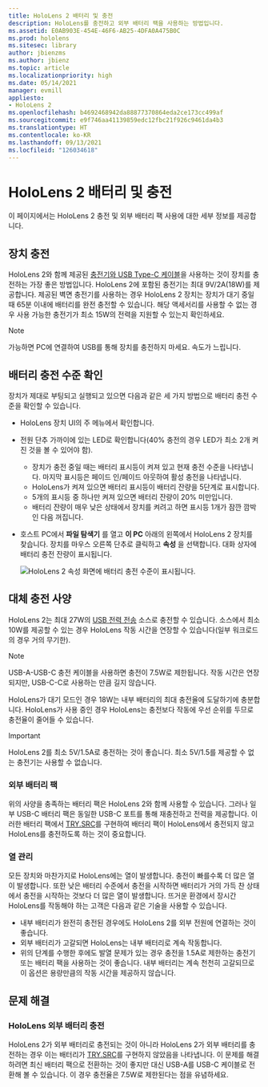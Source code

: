 ```yaml
---
title: HoloLens 2 배터리 및 충전
description: HoloLens를 충전하고 외부 배터리 팩을 사용하는 방법입니다.
ms.assetid: E0AB903E-454E-46F6-AB25-4DFA0A475B0C
ms.prod: hololens
ms.sitesec: library
author: jbienzms
ms.author: jbienz
ms.topic: article
ms.localizationpriority: high
ms.date: 05/14/2021
manager: evmill
appliesto:
- HoloLens 2
ms.openlocfilehash: b4692468942da88877370864eda2ce173cc499af
ms.sourcegitcommit: e9f746aa41139859edc12fbc21f926c9461da4b3
ms.translationtype: HT
ms.contentlocale: ko-KR
ms.lasthandoff: 09/13/2021
ms.locfileid: "126034618"
---
```

# <a name="hololens-2-battery-and-charging"></a>HoloLens 2 배터리 및 충전

이 페이지에서는 HoloLens 2 충전 및 외부 배터리 팩 사용에 대한 세부 정보를 제공합니다.

## <a name="charging-the-device"></a>장치 충전

HoloLens 2와 함께 제공된 [충전기와 USB Type-C 케이블](https://www.microsoft.com/en-us/p/microsoft-hololens-2-usb-c-charger-cable/8vj21f2z8pk5?rtc=1)을 사용하는 것이 장치를 충전하는 가장 좋은 방법입니다. HoloLens 2에 포함된 충전기는 최대 9V/2A(18W)를 제공합니다. 제공된 벽면 충전기를 사용하는 경우 HoloLens 2 장치는 장치가 대기 중일 때 65분 이내에 배터리를 완전 충전할 수 있습니다. 해당 액세서리를 사용할 수 없는 경우 사용 가능한 충전기가 최소 15W의 전력을 지원할 수 있는지 확인하세요.

> [!NOTE]
> 가능하면 PC에 연결하여 USB를 통해 장치를 충전하지 마세요. 속도가 느립니다.

## <a name="checking-the-battery-charge-level"></a>배터리 충전 수준 확인
장치가 제대로 부팅되고 실행되고 있으면 다음과 같은 세 가지 방법으로 배터리 충전 수준을 확인할 수 있습니다.

- HoloLens 장치 UI의 주 메뉴에서 확인합니다.
- 전원 단추 가까이에 있는 LED로 확인합니다(40% 충전의 경우 LED가 최소 2개 켜진 것을 볼 수 있어야 함).
    - 장치가 충전 중일 때는 배터리 표시등이 켜져 있고 현재 충전 수준을 나타냅니다.  마지막 표시등은 페이드 인/페이드 아웃하여 활성 충전을 나타냅니다.
    - HoloLens가 켜져 있으면 배터리 표시등이 배터리 잔량을 5단계로 표시합니다.
    - 5개의 표시등 중 하나만 켜져 있으면 배터리 잔량이 20% 미만입니다.
    - 배터리 잔량이 매우 낮은 상태에서 장치를 켜려고 하면 표시등 1개가 잠깐 깜박인 다음 꺼집니다.
- 호스트 PC에서 **파일 탐색기** 를 열고 **이 PC** 아래의 왼쪽에서 HoloLens 2 장치를 찾습니다. 장치를 마우스 오른쪽 단추로 클릭하고 **속성** 을 선택합니다. 대화 상자에 배터리 충전 잔량이 표시됩니다.

   ![HoloLens 2 속성 화면에 배터리 충전 수준이 표시됩니다.](images/ResetRecovery2.png)

## <a name="alternative-charging-specifications"></a>대체 충전 사양

HoloLens 2는 최대 27W의 [USB 전력 전송](https://www.usb.org/usb-charger-pd) 소스로 충전할 수 있습니다. 소스에서 최소 10W를 제공할 수 있는 경우 HoloLens 작동 시간을 연장할 수 있습니다(일부 워크로드의 경우 거의 무기한). 

> [!NOTE]
> USB-A-USB-C 충전 케이블을 사용하면 충전이 7.5W로 제한됩니다. 작동 시간은 연장되지만, USB-C-C로 사용하는 만큼 길지 않습니다.

HoloLens가 대기 모드인 경우 18W는 내부 배터리의 최대 충전율에 도달하기에 충분합니다. HoloLens가 사용 중인 경우 HoloLens는 충전보다 작동에 우선 순위를 두므로 충전율이 줄어들 수 있습니다.

> [!IMPORTANT]
> HoloLens 2를 최소 5V/1.5A로 충전하는 것이 좋습니다. 최소 5V/1.5를 제공할 수 없는 충전기는 사용할 수 없습니다. 

### <a name="external-battery-packs"></a>외부 배터리 팩

위의 사양을 충족하는 배터리 팩은 HoloLens 2와 함께 사용할 수 있습니다. 그러나 일부 USB-C 배터리 팩은 동일한 USB-C 포트를 통해 재충전하고 전력을 제공합니다. 이러한 배터리 팩에서 [TRY.SRC](https://usb.org/document-library/usb-type-cr-cable-and-connector-specification-revision-20)를 구현하여 배터리 팩이 HoloLens에서 충전되지 않고 HoloLens를 충전하도록 하는 것이 중요합니다. 

### <a name="managing-heat"></a>열 관리

모든 장치와 마찬가지로 HoloLens에는 열이 발생합니다. 충전이 빠를수록 더 많은 열이 발생합니다. 또한 낮은 배터리 수준에서 충전을 시작하면 배터리가 거의 가득 찬 상태에서 충전을 시작하는 것보다 더 많은 열이 발생합니다. 뜨거운 환경에서 장시간 HoloLens를 작동해야 하는 고객은 다음과 같은 기술을 사용할 수 있습니다.

- 내부 배터리가 완전히 충전된 경우에도 HoloLens 2를 외부 전원에 연결하는 것이 좋습니다.
- 외부 배터리가 고갈되면 HoloLens는 내부 배터리로 계속 작동합니다.    
- 위의 단계를 수행한 후에도 발열 문제가 있는 경우 충전을 1.5A로 제한하는 충전기 또는 배터리 팩을 사용하는 것이 좋습니다. 내부 배터리는 계속 천천히 고갈되므로 이 옵션은 용량만큼의 작동 시간을 제공하지 않습니다.

## <a name="troubleshooting"></a>문제 해결


### <a name="hololens-charges-external-battery"></a>HoloLens 외부 배터리 충전
HoloLens 2가 외부 배터리로 충전되는 것이 아니라 HoloLens 2가 외부 배터리를 충전하는 경우 이는 배터리가 [TRY.SRC](https://usb.org/document-library/usb-type-cr-cable-and-connector-specification-revision-20)를 구현하지 않았음을 나타냅니다. 이 문제를 해결하려면 최신 배터리 팩으로 전환하는 것이 좋지만 대신 USB-A를 USB-C 케이블로 전환해 볼 수 있습니다. 이 경우 충전율은 7.5W로 제한된다는 점을 유념하세요.
